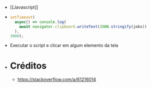 - [[Javascript]]
- ```js
  setTimeout(
    async() => console.log(
      await navigator.clipboard.writeText(JSON.stringify(jobs))
    ),
  3000);
  ```
- Executar o script e clicar em algum elemento da tela
- # Créditos
	- https://stackoverflow.com/a/61216014